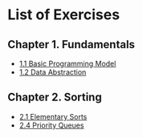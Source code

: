 # List of Exercises

## Chapter 1. Fundamentals

* [1.1 Basic Programming Model](1-fundamentals/1-basic.programming.model/exercises/1.1-exercises.md)
* [1.2 Data Abstraction](1-fundamentals/2-data.abstraction/exercises/1.2-exercises.md)

## Chapter 2. Sorting

* [2.1 Elementary Sorts](2-sorting/1-elementary.sorts/exercises/2.1-exercises.md)
* [2.4 Priority Queues](2-sorting/4-priority.queues/exercises/2.4-exercises.md)
